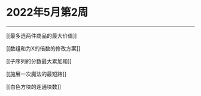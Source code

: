 # 2022年5月第2周

---

[[最多选两件商品的最大价值]]

[[数组和为X的倍数的修改方案]]

[[子序列的分数最大累加和]]

[[施展一次魔法的最短路]]

[[白色方块的连通块数]]